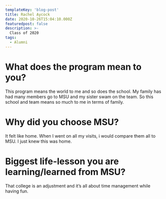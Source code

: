 ```yaml
---
templateKey: 'blog-post'
title: Rachel Aycock
date: 2020-10-26T15:04:10.000Z
featuredpost: false
description: >-
  Class of 2020
tags:
  - Alumni
---
```


# What does the program mean to you?
This program means the world to me and so does the school. My family has had many members go to MSU and my sister swam on the team. So this school and team means so much to me in terms of family. 


# Why did you choose MSU?
It felt like home. When I went on all my visits, i would compare them all to MSU. I just knew this was home. 

# Biggest life-lesson you are learning/learned from MSU?

That college is an adjustment and it’s all about time management while having fun. 
